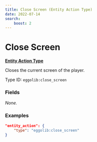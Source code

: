 ```yaml
---
title: Close Screen (Entity Action Type)
date: 2022-07-14
search:
    boost: 2
---
```


#   Close Screen

[**Entity Action Type**][1]

Closes the current screen of the player.

Type ID: `eggolib:close_screen`


### Fields

*None.*


### Examples

``` json
"entity_action": {
    "type": "eggolib:close_screen"
}
```



[1]: ../entity_action_types.md
